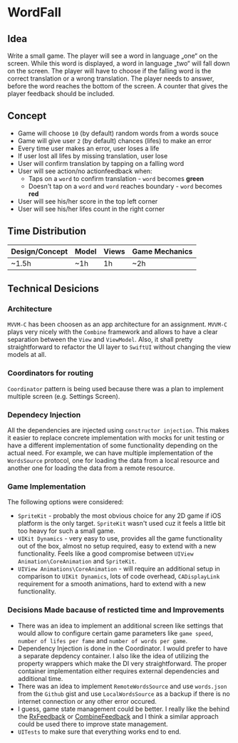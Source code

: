 # WordFall

## Idea
Write a small game. The player will see a word in language „one“ on the screen. While this word is displayed, a word in language „two“ will fall down on the screen. The player will have to choose if the falling word is the correct translation or a wrong translation. The player needs to answer, before the word reaches the bottom of the screen. A counter that gives the player feedback should be included.

## Concept
- Game will choose `10` (by default) random words from a words souce
- Game will give user `2` (by default) chances (lifes) to make an error
- Every time user makes an error, user loses a life
- If user lost all lifes by missing translation, user lose
- User will confirm translation by tapping on a falling word
- User will see action/no actionfeedback when:
  - Taps on a `word` to confirm translation - `word` becomes **green**
  - Doesn't tap on a `word` and `word` reaches boundary - `word` becomes **red**
- User will see his/her score in the top left corner
- User will see his/her lifes count in the right corner

## Time Distribution
| Design/Concept | Model | Views | Game Mechanics |
| --- | --- | --- | --- |
| ~1.5h | ~1h | 1h | ~2h |

## Technical Desicions

### Architecture
`MVVM-C` has been choosen as an app architecture for an assignment. `MVVM-C` plays very nicely with the `Combine` framework and allows to have a clear separation between the `View` and `ViewModel`. Also, it shall pretty straightforward to refactor the UI layer to `SwiftUI` without changing the view models at all.

### Coordinators for routing
`Coordinator` pattern is being used because there was a plan to implement multiple screen (e.g. Settings Screen).

### Dependecy Injection
All the dependencies are injected using `constructor injection`. This makes it easier to replace concrete implementation with mocks for unit testing or have a different implementation of some functionality depending on the actual need. For example, we can have multiple implementation of the `WordsSource` protocol, one for loading the data from a local resource and another one for loading the data from a remote resource.

### Game Implementation
The following options were considered:
- `SpriteKit` - probably the most obvious choice for any 2D game if iOS platform is the only target. `SpriteKit` wasn't used cuz it feels a little bit too heavy for such a small game.
- `UIKit Dynamics` - very easy to use, provides all the game functionality out of the box, almost no setup required, easy to extend with a new functionality. Feels like a good compromise between `UIView Animation\CoreAnimation` and `SpriteKit`.
- `UIView Animations\CoreAnimation` - will require an additional setup in comparison to `UIKit Dynamics`, lots of code overhead, `CADisplayLink` requirement for a smooth animations, hard to extend with a new functionality.

### Decisions Made bacause of resticted time and Improvements
- There was an idea to implement an additional screen like settings that would allow to configure certain game parameters like `game speed`, `number of lifes per fame` and `number of words per game`.
- Dependency Injection is done in the Coordinator. I would prefer to have a separate depdency container. I also like the idea of utilizing the property wrappers which make the DI very straightforward. The proper container implementation either requires external dependencies and additional time.
- There was an idea to implement `RemoteWordsSource` and use `words.json` from the `Github` gist and use `LocalWordsSource` as a backup if there is no internet connection or any other error occured.
- I guess, game state management could be better. I really like the behind the [RxFeedback](https://github.com/NoTests/RxFeedback.swift) or [CombineFeedback](https://github.com/sergdort/CombineFeedback) and I think a similar approach could be used there to improve state management.
- `UITests` to make sure that everything works end to end.
